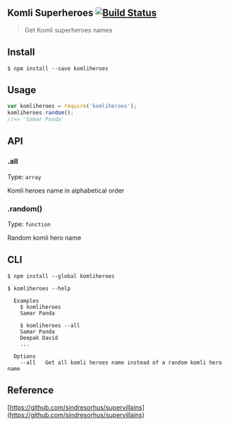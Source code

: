 ## Komli Superheroes  [![Build Status](https://travis-ci.org/samarpanda/komliheroes.svg?branch=master)](https://travis-ci.org/samarpanda/komliheroes)

> Get Komli superheroes names

## Install
```
$ npm install --save komliheroes
```

## Usage
```js
var komliheroes = require('komliheroes');
komliheroes.random();
//=> 'Samar Panda'
```

## API
### .all
Type: `array`

Komli heroes name in alphabetical order

### .random()
Type: `function`

Random komli hero name


## CLI

```
$ npm install --global komliheroes
```

```
$ komliheroes --help

  Examples
    $ komliheroes
    Samar Panda

    $ komliheroes --all
    Samar Panda
    Deepak David
    ...

  Options
    --all   Get all komli heroes name instead of a random komli hero name
```

## Reference

[https://github.com/sindresorhus/supervillains](https://github.com/sindresorhus/supervillains)
